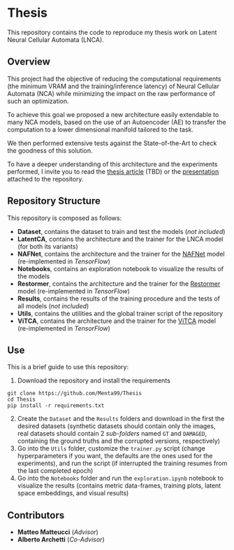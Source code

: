 # Thesis
This repository contains the code to reproduce my thesis work on Latent Neural Cellular Automata (LNCA).

## Overview
This project had the objective of reducing the computational requirements (the minimum VRAM and the training/inference latency) of Neural Cellular Automata (NCA) while minimizing the impact on the raw performance of such an optimization.

To achieve this goal we proposed a new architecture easily extendable to many NCA models, based on the use of an Autoencoder (AE) to transfer the computation to a lower dimensional manifold tailored to the task.

We then performed extensive tests against the State-of-the-Art to check the goodness of this solution.

To have a deeper understanding of this architecture and the experiments performed, I invite you to read the [thesis article](Presentation.pptx) (TBD) or the [presentation](Presentation.pptx) attached to the repository.

## Repository Structure
This repository is composed as follows:
* **Dataset**, contains the dataset to train and test the models (*not included*)
* **LatentCA**, contains the architecture and the trainer for the LNCA model (for both its variants)
* **NAFNet**, contains the architecture and the trainer for the [NAFNet](https://arxiv.org/abs/2204.04676) model (re-implemented in *TensorFlow*)
* **Notebooks**, contains an exploration notebook to visualize the results of the models
* **Restormer**, contains the architecture and the trainer for the [Restormer](https://arxiv.org/abs/2111.09881) model (re-implemented in *TensorFlow*)
* **Results**, contains the results of the training procedure and the tests of all models (*not included*)
* **Utils**, contains the utilities and the global trainer script of the repository
* **ViTCA**, contains the architecture and the trainer for the [ViTCA](https://arxiv.org/abs/2211.01233) model (re-implemented in *TensorFlow*)

## Use
This is a brief guide to use this repository:
1. Download the repository and install the requirements
```
git clone https://github.com/Menta99/Thesis
cd Thesis
pip install -r requirements.txt
```
2. Create the ```Dataset``` and the ```Results``` folders and download in the first the desired datasets (synthetic datasets should contain only the images, real datasets should contain 2 *sub-folders* named ```GT``` and ```DAMAGED```, containing the ground truths and the corrupted versions, respectively) 
3. Go into the ```Utils``` folder, customize the ```trainer.py``` script (change hyperparameters if you want, the defaults are the ones used for the experiments), and run the script (if interrupted the training resumes from the last completed epoch)
4. Go into the ```Notebooks``` folder and run the ```exploration.ipynb``` notebook to visualize the results (contains metric data-frames, training plots, latent space embeddings, and visual results)

## Contributors
* **Matteo Matteucci** (*Advisor*)
* **Alberto Archetti** (*Co-Advisor*)
